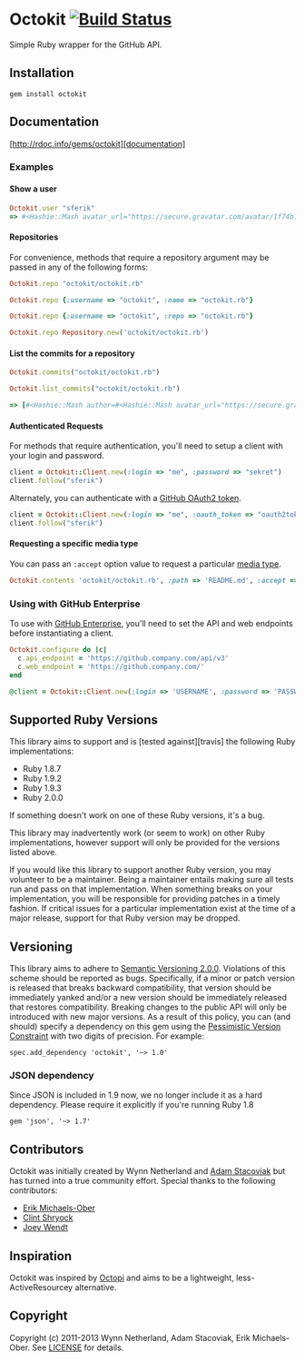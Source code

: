 # Octokit [![Build Status](https://travis-ci.org/octokit/octokit.rb.png?branch=master)](https://travis-ci.org/octokit/octokit.rb)

Simple Ruby wrapper for the GitHub API.

## Installation

    gem install octokit

## Documentation

[http://rdoc.info/gems/octokit][documentation]

[documentation]: http://rdoc.info/gems/octokit

### Examples

#### Show a user

```ruby
Octokit.user "sferik"
=> #<Hashie::Mash avatar_url="https://secure.gravatar.com/avatar/1f74b13f1e5c6c69cb5d7fbaabb1e2cb?d=https://a248.e.akamai.net/assets.github.com%2Fimages%2Fgravatars%2Fgravatar-user-420.png" bio="" blog="http://twitter.com/sferik" company="" created_at="2008-05-14T20:36:12Z" email="sferik@gmail.com" events_url="https://api.github.com/users/sferik/events{/privacy}" followers=662 followers_url="https://api.github.com/users/sferik/followers" following=102 following_url="https://api.github.com/users/sferik/following{/other_user}" gists_url="https://api.github.com/users/sferik/gists{/gist_id}" gravatar_id="1f74b13f1e5c6c69cb5d7fbaabb1e2cb" hireable=false html_url="https://github.com/sferik" id=10308 location="San Francisco, CA" login="sferik" name="Erik Michaels-Ober" organizations_url="https://api.github.com/users/sferik/orgs" public_gists=59 public_repos=83 received_events_url="https://api.github.com/users/sferik/received_events" repos_url="https://api.github.com/users/sferik/repos" starred_url="https://api.github.com/users/sferik/starred{/owner}{/repo}" subscriptions_url="https://api.github.com/users/sferik/subscriptions" type="User" updated_at="2013-05-31T16:01:08Z" url="https://api.github.com/users/sferik">
```

#### Repositories

For convenience, methods that require a repository argument may be passed in
any of the following forms:

```ruby
Octokit.repo "octokit/octokit.rb"

Octokit.repo {:username => "octokit", :name => "octokit.rb"}

Octokit.repo {:username => "octokit", :repo => "octokit.rb"}

Octokit.repo Repository.new('octokit/octokit.rb')
```

#### List the commits for a repository

```ruby
Octokit.commits("octokit/octokit.rb")

Octokit.list_commits("octokit/octokit.rb")

=> [#<Hashie::Mash author=#<Hashie::Mash avatar_url="https://secure.gravatar.com/avatar/7e19cd5486b5d6dc1ef90e671ba52ae0?d=https://a248.e.akamai.net/assets.github.com%2Fimages%2Fgravatars%2Fgravatar-user-420.png" gravatar_id="7e19cd5486b5d6dc1ef90e671ba52ae0" id=865 login="pengwynn" url="https://api.github.com/users/pengwynn"> commit=#<Hashie::Mash author=#<Hashie::Mash date="2012-10-31T15:17:51Z" email="wynn@github.com" name="Wynn Netherland"> comment_count=0 committer=#<Hashie::Mash date="2012-10-31T15:17:51Z" email="wynn@github.com" name="Wynn Netherland"> message="Fix bug with archive_link for private repo" tree=#<Hashie::Mash sha="49bf2a476aa819f29b0fc1a8805f7567f010006d" url="https://api.github.com/repos/octokit/octokit.rb/git/trees/49bf2a476aa819f29b0fc1a8805f7567f010006d"> url="https://api.github.com/repos/octokit/octokit.rb/git/commits/8db3df37fad3a021eb8036b007c718149836cb32"> committer=#<Hashie::Mash avatar_url="https://secure.gravatar.com/avatar/7e19cd5486b5d6dc1ef90e671ba52ae0?d=https://a248.e.akamai.net/assets.github.com%2Fimages%2Fgravatars%2Fgravatar-user-420.png" gravatar_id="7e19cd5486b5d6dc1ef90e671ba52ae0" id=865 login="pengwynn" url="https://api.github.com/users/pengwynn"> parents=[#<Hashie::Mash sha="7a67f4b47791cb77de33e491df87cef06012c79f" url="https://api.github.com/repos/octokit/octokit.rb/commits/7a67f4b47791cb77de33e491df87cef06012c79f">] sha="8db3df37fad3a021eb8036b007c718149836cb32" url="https://api.github.com/repos/octokit/octokit.rb/commits/8db3df37fad3a021eb8036b007c718149836cb32">, ... , ...]
```

#### Authenticated Requests
For methods that require authentication, you'll need to setup a client with
your login and password.

```ruby
client = Octokit::Client.new(:login => "me", :password => "sekret")
client.follow("sferik")
```

Alternately, you can authenticate with a [GitHub OAuth2 token][oauth].

[oauth]: http://developer.github.com/v3/oauth

```ruby
client = Octokit::Client.new(:login => "me", :oauth_token => "oauth2token")
client.follow("sferik")
```

#### Requesting a specific media type

You can pass an `:accept` option value to request a particular [media
type][media-types].

[media-types]: http://developer.github.com/v3/media/

```ruby
Octokit.contents 'octokit/octokit.rb', :path => 'README.md', :accept => 'application/vnd.github.html'
```

### Using with GitHub Enterprise

To use with [GitHub Enterprise](https://enterprise.github.com/), you'll need to
set the API and web endpoints before instantiating a client.

```ruby
Octokit.configure do |c|
  c.api_endpoint = 'https://github.company.com/api/v3'
  c.web_endpoint = 'https://github.company.com/'
end

@client = Octokit::Client.new(:login => 'USERNAME', :password => 'PASSWORD')
```

## Supported Ruby Versions

This library aims to support and is [tested against][travis] the following Ruby
implementations:

* Ruby 1.8.7
* Ruby 1.9.2
* Ruby 1.9.3
* Ruby 2.0.0

If something doesn't work on one of these Ruby versions, it's a bug.

This library may inadvertently work (or seem to work) on other Ruby
implementations, however support will only be provided for the versions listed
above.

If you would like this library to support another Ruby version, you may
volunteer to be a maintainer. Being a maintainer entails making sure all tests
run and pass on that implementation. When something breaks on your
implementation, you will be responsible for providing patches in a timely
fashion. If critical issues for a particular implementation exist at the time
of a major release, support for that Ruby version may be dropped.

## Versioning

This library aims to adhere to [Semantic Versioning 2.0.0][semver]. Violations
of this scheme should be reported as bugs. Specifically, if a minor or patch
version is released that breaks backward compatibility, that version should be
immediately yanked and/or a new version should be immediately released that
restores compatibility. Breaking changes to the public API will only be
introduced with new major versions. As a result of this policy, you can (and
should) specify a dependency on this gem using the [Pessimistic Version
Constraint][pvc] with two digits of precision. For example:

    spec.add_dependency 'octokit', '~> 1.0'

[semver]: http://semver.org/
[pvc]: http://docs.rubygems.org/read/chapter/16#page74

### JSON dependency

Since JSON is included in 1.9 now, we no longer include it as a hard
dependency. Please require it explicitly if you're running Ruby 1.8

    gem 'json', '~> 1.7'

## Contributors

Octokit was initially created by Wynn Netherland and [Adam
Stacoviak](http://twitter.com/adamstac) but has
turned into a true community effort. Special thanks to the following
contributors:

* [Erik Michaels-Ober](http://github.com/sferik)
* [Clint Shryock](http://github.com/ctshryock)
* [Joey Wendt](http://github.com/joeyw)


## Inspiration

Octokit was inspired by [Octopi][] and aims to be a lightweight,
less-ActiveResourcey alternative.

[octopi]: https://github.com/fcoury/octopi

## Copyright

Copyright (c) 2011-2013 Wynn Netherland, Adam Stacoviak, Erik Michaels-Ober.
See [LICENSE][] for details.

[license]: LICENSE.md
